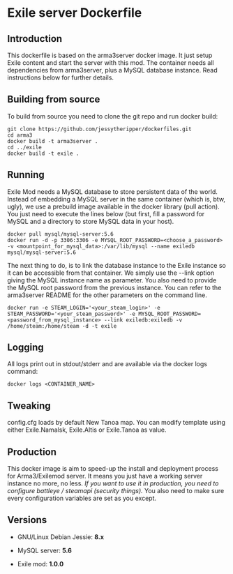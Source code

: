 # Exile server Dockerfile

## Introduction

This dockerfile is based on the arma3server docker image. It just setup Exile content and start the server with this mod.
The container needs all dependencies from arma3server, plus a MySQL database instance. Read instructions below for further details.

## Building from source

To build from source you need to clone the git repo and run docker build:
```
git clone https://github.com/jessytheripper/dockerfiles.git
cd arma3
docker build -t arma3server .
cd ../exile
docker build -t exile .
```
## Running

Exile Mod needs a MySQL database to store persistent data of the world. Instead of embedding a MySQL server in the same container (which is, btw, ugly), we use a prebuild image available in the docker library (pull action). You just need to execute the lines below (but first, fill a password for MySQL and a directory to store MySQL data in your host).

```
docker pull mysql/mysql-server:5.6
docker run -d -p 3306:3306 -e MYSQL_ROOT_PASSWORD=<choose_a_password> -v <mountpoint_for_mysql_data>:/var/lib/mysql --name exiledb mysql/mysql-server:5.6
```

The next thing to do, is to link the database instance to the Exile instance so it can be accessible from that container. We simply use the --link option giving the MySQL instance name as parameter. You also need to provide the MySQL root password from the previous instance. You can refer to the arma3server README for the other parameters on the command line.

```
docker run -e STEAM_LOGIN='<your_steam_login>' -e STEAM_PASSWORD='<your_steam_password>' -e MYSQL_ROOT_PASSWORD=<password_from_mysql_instance> --link exiledb:exiledb -v /home/steam:/home/steam -d -t exile
```

## Logging

All logs print out in stdout/stderr and are available via the docker logs command:
```
docker logs <CONTAINER_NAME>
```

## Tweaking

config.cfg loads by default New Tanoa map. You can modify template using either Exile.Namalsk, Exile.Altis or Exile.Tanoa as value.

## Production

This docker image is aim to speed-up the install and deployment process for Arma3/Exilemod server. It means you just have a working server instance no more, no less.
*If you want to use it in production, you need to configure battleye / steamapi (security things).* You also need to make sure every configuration variables are set as you except.

## Versions

- GNU/Linux Debian Jessie: **8.x**

- MySQL server: **5.6**

- Exile mod: **1.0.0**
